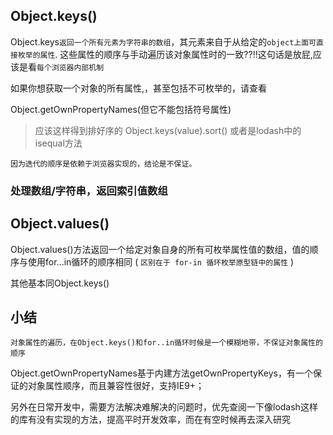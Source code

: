 ## Object.keys()

Object.keys`返回一个所有元素为字符串的数组`，其元素来自于从给定的`object上面可直接枚举的属性`. 这些属性的顺序与手动遍历该对象属性时的一致??!!这句话是放屁,应该是看`每个浏览器内部机制`


如果你想获取一个对象的所有属性,，甚至包括不可枚举的，请查看

Object.getOwnPropertyNames(但它不能包括符号属性)

> 应该这样得到排好序的 Object.keys(value).sort()
> 或者是lodash中的isequal方法

`因为迭代的顺序是依赖于浏览器实现的，结论是不保证。`

### 处理数组/字符串，返回索引值数组

## Object.values()

Object.values()方法返回一个给定对象自身的所有可枚举属性值的数组，值的顺序与使用for...in循环的顺序相同 ( `区别在于 for-in 循环枚举原型链中的属性` )

其他基本同Object.keys()



## 小结

`对象属性的遍历，在Object.keys()和for..in循环时候是一个模糊地带，不保证对象属性的顺序`

Object.getOwnPropertyNames基于内建方法getOwnPropertyKeys，有一个保证的对象属性顺序，而且兼容性很好，支持IE9+；

另外在日常开发中，需要方法解决难解决的问题时，优先查阅一下像lodash这样的库有没有实现的方法，提高平时开发效率，而在有空时候再去深入研究
